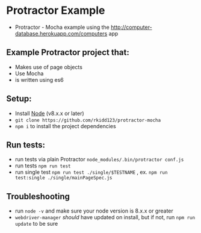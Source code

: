# Protractor Example
* Protractor - Mocha example using the http://computer-database.herokuapp.com/computers app

## Example Protractor project that:
* Makes use of page objects
* Use Mocha
* is written using es6

## Setup:
* Install [Node](http://nodejs.org) (v8.x.x or later)
* `git clone https://github.com/rkidd123/protractor-mocha`
* `npm i` to install the project dependencies

## Run tests:
* run tests via plain Protractor `node_modules/.bin/protractor conf.js`
* run tests `npm run test` 
* run single test `npm run test ./single/$TESTNAME` , ex. `npm run test:single ./single/mainPageSpec.js`

## Troubleshooting
* run `node -v` and make sure your node version is 8.x.x or greater
* `webdriver-manager` _should_ have updated on install, but if not, run `npm run update` to be sure
